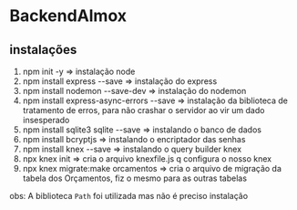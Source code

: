 # BackendAlmox
## instalações

1. npm init -y => instalação node
2. npm install express --save => instalação do express
3. npm install nodemon --save-dev => instalação do nodemon
4. npm install express-async-errors --save => instalação da biblioteca de tratamento de erros, para não crashar o servidor ao vir um dado insesperado
5. npm install sqlite3 sqlite --save => instalando o banco de dados
6. npm install bcryptjs => instalando o encriptador das senhas
7. npm install knex --save => instalando o query builder knex
8. npx knex init => cria o arquivo knexfile.js q configura o nosso knex
9. npx knex migrate:make orcamentos => cria o arquivo de migração da tabela dos Orçamentos, fiz o mesmo para as outras tabelas

obs: A biblioteca `Path` foi utilizada mas não é preciso instalação